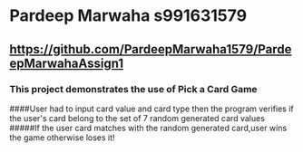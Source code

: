 # Pardeep Marwaha s991631579
## https://github.com/PardeepMarwaha1579/PardeepMarwahaAssign1
### This project demonstrates the use of Pick a Card Game
####User had to input card value and card type then the program verifies if the user's card belong to the set of 7 random generated card values
#####If the user card matches with the random generated card,user wins the game otherwise loses it!

